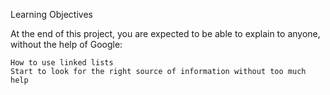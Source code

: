 Learning Objectives

At the end of this project, you are expected to be able to explain to anyone, without the help of Google:

    How to use linked lists
    Start to look for the right source of information without too much help
